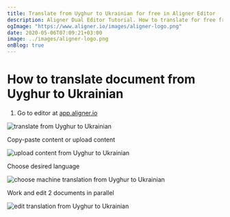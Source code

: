 ```yaml
---
title: Translate from Uyghur to Ukrainian for free in Aligner Editor
description: Aligner Dual Editor Tutorial. How to translate for free from Uyghur to Ukrainian. Aligner is multilingual document management platform. 
ogImage: "https://www.aligner.io/images/aligner-logo.png"
date: 2020-05-06T07:09:21+03:00
image: ../images/aligner-logo.png
onBlog: true
---
```


# How to translate document from Uyghur to Ukrainian

1. Go to editor at [app.aligner.io](https://app.aligner.io "Aligner App web page")

![translate from Uyghur to Ukrainian](../aligner-blank-editor.png "translate from Uyghur to Ukrainian")

Copy-paste content or upload content

![upload content from Uyghur to Ukrainian](../aligner-uploaded-document.png "upload content from Uyghur to Ukrainian")

Choose desired language

![choose machine translation from Uyghur to Ukrainian](../aligner-language-dropdown.png "choose machine translation from Uyghur to Ukrainian")

Work and edit 2 documents in parallel

![edit translation from Uyghur to Ukrainian](../aligner-double-sitded-editor.png "edit translation from Uyghur to Ukrainian")

